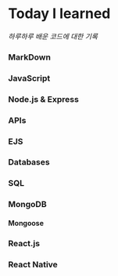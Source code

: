 # Today I learned
*하루하루 배운 코드에 대한 기록* 

### MarkDown
### JavaScript
### Node.js & Express
### APIs
### EJS
### Databases
### SQL
### MongoDB
#### Mongoose
### React.js
### React Native
